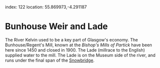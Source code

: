 index: 122
location: 55.869973,-4.291187

# Bunhouse Weir and Lade

The River Kelvin used to be a key part of Glasgow's economy.  The
Bunhouse/Regent's Mill, known at the _Bishop's Mills of Partick_ have
been here since 1450 and closed in 1900.  The Lade (millrace to the
English) supplied water to the mill.  The Lade is on the Museum side
of the river, and runs under the final span of the
[Snowbridge](104_snow-bridge.html).


